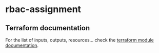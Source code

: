 # rbac-assignment

## Terraform documentation
For the list of inputs, outputs, resources... check the [terraform module documentation](tfdocs.md).
